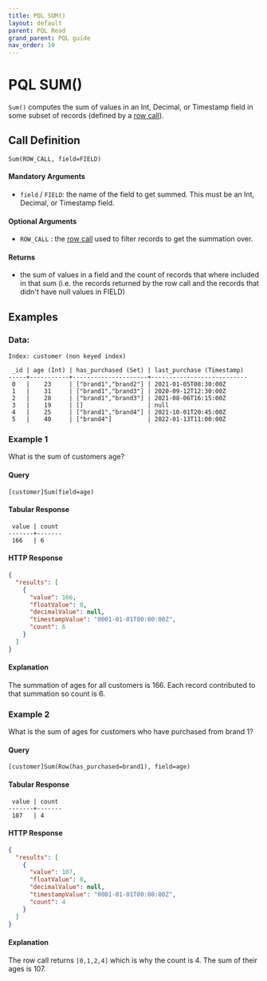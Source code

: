 ```yaml
---
title: PQL SUM()
layout: default
parent: PQL Read
grand_parent: PQL guide
nav_order: 10
---
```


# PQL SUM()

`Sum()` computes the sum of values in an Int, Decimal, or Timestamp field in some subset of records (defined by a [row call](/docs/pql-guide/pql-read-home#row-calls)).

## Call Definition
```
Sum(ROW_CALL, field=FIELD)
```

#### Mandatory Arguments
 - `field` / `FIELD`: the name of the field to get summed. This must be an Int, Decimal, or Timestamp field.

#### Optional Arguments
 - `ROW_CALL` : the [row call](/docs/pql-guide/pql-read-home#row-calls) used to filter records to get the summation over.

#### Returns
- the sum of values in a field and the count of records that where included in that sum (i.e. the records returned by the row call and the records that didn't have null values in FIELD)

## Examples

### Data:
```
Index: customer (non keyed index)

 _id | age (Int) | has_purchased (Set) | last_purchase (Timestamp)
-----+-----------+---------------------+---------------------------
 0   |    23     | ["brand1","brand2"] | 2021-01-05T08:30:00Z
 1   |    31     | ["brand1","brand3"] | 2020-09-12T12:30:00Z
 2   |    28     | ["brand1","brand3"] | 2021-08-06T16:15:00Z
 3   |    19     | []                  | null
 4   |    25     | ["brand1","brand4"] | 2021-10-01T20:45:00Z
 5   |    40     | ["brand4"]          | 2022-01-13T11:00:00Z
```

### Example 1
What is the sum of customers age?

#### Query
```
[customer]Sum(field=age)
```
#### Tabular Response
```
 value | count
-------+-------
 166   | 6
```
#### HTTP Response
```json
{
  "results": [
    {
      "value": 166,
      "floatValue": 0,
      "decimalValue": null,
      "timestampValue": "0001-01-01T00:00:00Z",
      "count": 6
    }
  ]
}
```
#### Explanation
The summation of ages for all customers is 166. Each record contributed to that summation so count is 6.


### Example 2
What is the sum of ages for customers who have purchased from brand 1?

#### Query
```
[customer]Sum(Row(has_purchased=brand1), field=age)
```
#### Tabular Response
```
 value | count
-------+-------
 107   | 4
```

#### HTTP Response
```json
{
  "results": [
    {
      "value": 107,
      "floatValue": 0,
      "decimalValue": null,
      "timestampValue": "0001-01-01T00:00:00Z",
      "count": 4
    }
  ]
}
```

#### Explanation
The row call returns `[0,1,2,4]` which is why the count is 4. The sum of their ages is 107.
